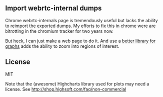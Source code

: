 ## Import webrtc-internal dumps
Chrome webrtc-internals page is tremendously useful but lacks the ability to reimport the exported dumps.
My efforts to fix this in chrome were are bitrotting in the chromium tracker for two years now.

But heck, I can just make a web page to do it. And use a [better library for graphs](http://www.highcharts.com/) adds the ability to zoom into regions of interest.

## License
MIT

Note that the (awesome) Highcharts library used for plots may need a license. See http://shop.highsoft.com/faq/non-commercial
